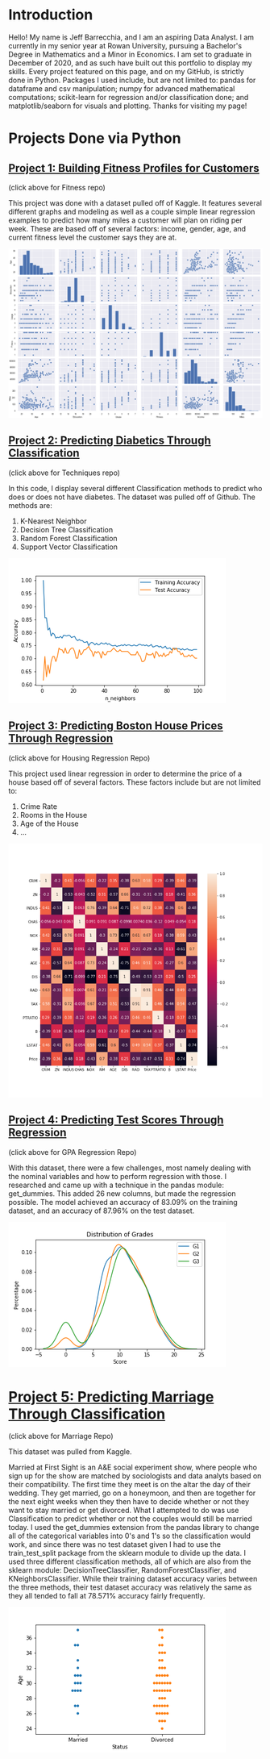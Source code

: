 # Introduction

Hello! My name is Jeff Barrecchia, and I am an aspiring Data Analyst. I am currently in my senior year at Rowan University, pursuing a Bachelor's Degree in Mathematics and a Minor in Economics. I am set to graduate in December of 2020, and as such have built out this portfolio to display my skills. Every project featured on this page, and on my GitHub, is strictly done in Python. Packages I used include, but are not limited to: pandas for dataframe and csv manipulation; numpy for advanced mathematical computations; scikit-learn for regression and/or classification done; and matplotlib/seaborn for visuals and plotting. Thanks for visiting my page!

# Projects Done via Python

## [Project 1: Building Fitness Profiles for Customers](https://github.com/jeffbarrecchia/Fitness_Profile_Project)
(click above for Fitness repo)

This project was done with a dataset pulled off of Kaggle. It features several different graphs and modeling as well as a couple simple linear regression examples to predict how many miles a customer will plan on riding per week. These are based off of several factors: income, gender, age, and current fitness level the customer says they are at.

![](/images/pairplot.png)

## [Project 2: Predicting Diabetics Through Classification](https://github.com/jeffbarrecchia/diabetic_classification)
(click above for Techniques repo)

In this code, I display several different Classification methods to predict who does or does not have diabetes. The dataset was pulled off of Github. The methods are:

  1. K-Nearest Neighbor
  2. Decision Tree Classification
  3. Random Forest Classification
  4. Support Vector Classification

![](/images/training_vs_test_accuracy.png)

## [Project 3: Predicting Boston House Prices Through Regression](https://github.com/jeffbarrecchia/Boston_Housing_Regression)
(click above for Housing Regression Repo)

This project used linear regression in order to determine the price of a house based off of several factors. These factors include but are not limited to:

  1. Crime Rate
  2. Rooms in the House
  3. Age of the House
  4. ...
  
![](/images/heatmap_boston_housin.png)

## [Project 4: Predicting Test Scores Through Regression](https://github.com/jeffbarrecchia/Test_Score_Regression)
(click above for GPA Regression Repo)

With this dataset, there were a few challenges, most namely dealing with the nominal variables and how to perform regression with those. I researched and came up with a technique in the pandas module: get_dummies. This added 26 new columns, but made the regression possible. The model achieved an accuracy of 83.09% on the training dataset, and an accuracy of 87.96% on the test dataset.

![](/images/distribution_of_grades.png)

# [Project 5: Predicting Marriage Through Classification](https://github.com/jeffbarrecchia/married_at_first_sight_classification)
(click above for Marriage Repo)

This dataset was pulled from Kaggle.

Married at First Sight is an A&E social experiment show, where people who sign up for the show are matched by sociologists and data analyts based on their compatibility. The first time they meet is on the altar the day of their wedding. They get married, go on a honeymoon, and then are together for the next eight weeks when they then have to decide whether or not they want to stay married or get divorced. What I attempted to do was use Classification to predict whether or not the couples would still be married today. I used the get_dummies extension from the pandas library to change all of the categorical variables into 0's and 1's so the classification would work, and since there was no test dataset given I had to use the train_test_split package from the sklearn module to divide up the data. I used three different classification methods, all of which are also from the sklearn module: DecisionTreeClassifier, RandomForestClassifier, and KNeighborsClassifier. While their training dataset accuracy varies between the three methods, their test dataset accuracy was relatively the same as they all tended to fall at 78.571% accuracy fairly frequently.

![](/images/swarmAgeToStatus.png)


